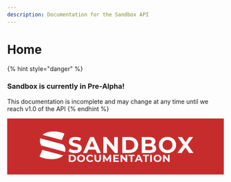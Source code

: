 ```yaml
---
description: Documentation for the Sandbox API
---
```


# Home



{% hint style="danger" %}
### Sandbox is currently in Pre-Alpha!

This documentation is incomplete and may change at any time until we reach v1.0 of the API
{% endhint %}

![](.gitbook/assets/gh_documentation.png)



